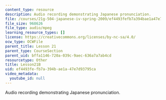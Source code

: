 ```yaml
---
content_type: resource
description: Audio recording demonstrating Japanese pronunciation.
file: /courses/21g-504-japanese-iv-spring-2009/ef4493fefb7a394bae1a47e7d93795ca_Lesson21B.mp3
file_size: 968626
file_type: audio/mpeg
learning_resource_types: []
license: https://creativecommons.org/licenses/by-nc-sa/4.0/
ocw_type: OCWFile
parent_title: Lesson 21
parent_type: CourseSection
parent_uid: bffa1146-720a-039c-9aec-636a7a7ab4cd
resourcetype: Other
title: Lesson21B
uid: ef4493fe-fb7a-394b-ae1a-47e7d93795ca
video_metadata:
  youtube_id: null
---
```

Audio recording demonstrating Japanese pronunciation.
